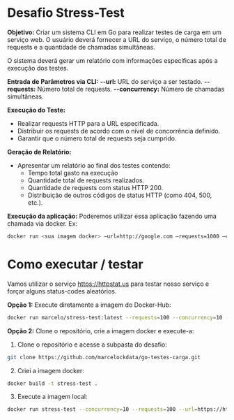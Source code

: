 # Desafio Stress-Test

**Objetivo:** Criar um sistema CLI em Go para realizar testes de carga em um serviço web. O usuário deverá fornecer a URL do serviço, o número total de requests e a quantidade de chamadas simultâneas.

O sistema deverá gerar um relatório com informações específicas após a execução dos testes.

**Entrada de Parâmetros via CLI:**
**--url:** URL do serviço a ser testado.
**--requests:** Número total de requests.
**--concurrency:** Número de chamadas simultâneas.


**Execução do Teste:**
- Realizar requests HTTP para a URL especificada.
- Distribuir os requests de acordo com o nível de concorrência definido.
- Garantir que o número total de requests seja cumprido.

**Geração de Relatório:**
- Apresentar um relatório ao final dos testes contendo:
   - Tempo total gasto na execução
   - Quantidade total de requests realizados.
   - Quantidade de requests com status HTTP 200.
   - Distribuição de outros códigos de status HTTP (como 404, 500, etc.).

**Execução da aplicação:**
Poderemos utilizar essa aplicação fazendo uma chamada via docker. Ex:
```bash
docker run <sua imagem docker> —url=http://google.com —requests=1000 —concurrency=10
```

# Como executar / testar
Vamos utilizar o serviço https://httpstat.us para testar nosso serviço e forçar alguns status-codes aleatórios.

**Opção 1:** Execute diretamente a imagem do Docker-Hub:

   ```bash
   docker run marcelo/stress-test:latest --requests=100 --concurrency=10 --url=https://httpstat.us/Random/200,201,500-504
   ```

**Opção 2:** Clone o repositório, crie a imagem docker e execute-a:
   1. Clone o repositório e acesse a subpasta do desafio:
   ```bash
   git clone https://github.com/marcelockdata/go-testes-carga.git
   ```
   2. Criei a imagem docker:
   ```bash
   docker build -t stress-test .
   ```
   3. Execute a imagem local:
   ```bash
   docker run stress-test --concurrency=10 --requests=100 --url=https://httpstat.us/Random/200,201,500-504
   ```